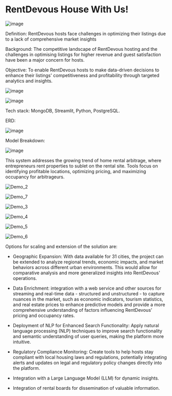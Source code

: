 # RentDevous House With Us!

![image](https://github.com/misterseyiayeni/Insights-for-Rentdevous-Potential-Hosts-Project/assets/125358861/679dfdd3-95d6-4618-8670-a484893052b6)

Definition: RentDevous hosts face challenges in optimizing their listings due to a lack of comprehensive market insights

Background: The competitive landscape of RentDevous hosting and the challenges in optimising listings for higher revenue and guest satisfaction have been a major concern for hosts.

Objective: To enable RentDevous hosts to make data-driven decisions to enhance their listings' competitiveness and profitability through targeted analytics and insights.

![image](https://github.com/misterseyiayeni/Insights-for-Rentdevous-Potential-Hosts-Project/assets/125358861/288cef7d-0a58-4c7f-b683-1c146cc70efd)

![image](https://github.com/misterseyiayeni/Insights-for-Rentdevous-Potential-Hosts-Project/assets/125358861/b67d3d24-bc52-4686-87b7-d5557172eb99)

Tech stack: MongoDB, Streamlit, Python, PostgreSQL.

ERD:

![image](https://github.com/misterseyiayeni/Insights-for-Rentdevous-Potential-Hosts-Project/assets/125358861/1341ed1d-c327-40f2-beee-90532f5bb2c9)

Model Breakdown:

![image](https://github.com/misterseyiayeni/Insights-for-Rentdevous-Potential-Hosts-Project/assets/125358861/0e90e1f8-8da1-49c7-8715-4898fe8df612)


This system addresses the growing trend of home rental arbitrage, where entrepreneurs rent properties to sublet on the rental site. Tools focus on identifying profitable locations, optimizing pricing, and maximizing occupancy for arbitrageurs.

![Demo_2](https://github.com/misterseyiayeni/Insights-for-Rentdevous-Potential-Hosts-Project/assets/125358861/af9b57c0-253d-412e-9cfe-7da2ed5f190a)

![Demo_7](https://github.com/misterseyiayeni/Insights-for-Rentdevous-Potential-Hosts-Project/assets/125358861/397b89bc-9f78-424d-920c-1dad3da54cdd)

![Demo_3](https://github.com/misterseyiayeni/Insights-for-Rentdevous-Potential-Hosts-Project/assets/125358861/429335c5-c976-41b4-9a68-bcd454d48b20)

![Demo_4](https://github.com/misterseyiayeni/Insights-for-Rentdevous-Potential-Hosts-Project/assets/125358861/b401be58-3ae9-4063-b8ae-debd8d24d3a0)

![Demo_5](https://github.com/misterseyiayeni/Insights-for-Rentdevous-Potential-Hosts-Project/assets/125358861/35de1c13-0e76-4ad5-b665-d81af7db2f7a)

![Demo_6](https://github.com/misterseyiayeni/Insights-for-Rentdevous-Potential-Hosts-Project/assets/125358861/32328a39-0a9f-48ac-b6b2-c5dd66c952b0)

Options for scaling and extension of the solution are:

- Geographic Expansion: With data available for 31 cities, the project can be extended to analyze regional trends, economic impacts, and market behaviors across different urban environments. This would allow for comparative analysis and more generalized insights into RentDevous' operations.

- Data Enrichment: integration with a web service and other sources for streaming and real-time data - structured and unstructured - to capture nuances in the market, such as economic indicators, tourism statistics, and real estate prices to enhance predictive models and provide a more comprehensive understanding of factors influencing RentDevous’ pricing and occupancy rates.

- Deployment of NLP for Enhanced Search Functionality: Apply natural language processing (NLP) techniques to improve search functionality and semantic understanding of user queries, making the platform more intuitive.
  
- Regulatory Compliance Monitoring: Create tools to help hosts stay compliant with local housing laws and regulations, potentially integrating alerts and updates on legal and regulatory policy changes directly into the platform.

- Integration with a Large Language Model (LLM) for dynamic insights.

- Integration of rental boards for dissemination of valuable information.
